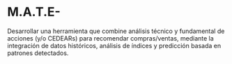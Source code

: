 # M.A.T.E-
Desarrollar una herramienta que combine análisis técnico y fundamental de acciones (y/o CEDEARs) para recomendar compras/ventas, mediante la integración de datos históricos, análisis de índices y predicción basada en patrones detectados.
